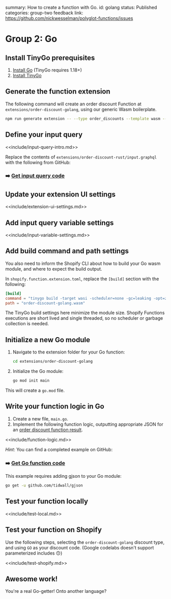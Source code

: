 summary: How to create a function with Go.
id: golang
status: Published
categories: group-two
feedback link: https://github.com/nickwesselman/polyglot-functions/issues

# Group 2: Go

## Install TinyGo prerequisites

1. [Install Go](https://go.dev/doc/install) (TinyGo requires 1.18+)
1. [Install TinyGo](https://tinygo.org/getting-started/install/)

## Generate the function extension

The following command will create an order discount Function at `extensions/order-discount-golang`, using our generic Wasm boilerplate.

```bash
npm run generate extension -- --type order_discounts --template wasm --name order-discount-golang
```

## Define your input query

<<include/input-query-intro.md>>

Replace the contents of `extensions/order-discount-rust/input.graphql` with the following from GitHub:

### ➡️ [Get input query code](https://github.com/nickwesselman/polyglot-functions/blob/main/extensions/order-discount-golang/input.graphql)

## Update your extension UI settings

<<include/extension-ui-settings.md>>

## Add input query variable settings

<<include/input-variable-settings.md>>

## Add build command and path settings

You also need to inform the Shopify CLI about how to build your Go wasm module, and where to expect the build output.

In `shopify.function.extension.toml`, replace the `[build]` section with the following:

```toml
[build]
command = "tinygo build -target wasi -scheduler=none -gc=leaking -opt=z -no-debug -o order-discount-golang.wasm"
path = "order-discount-golang.wasm"
```

The TinyGo build settings here minimize the module size. Shopify Functions executions are short lived and single threaded, so no scheduler or garbage collection is needed.

## Initialize a new Go module

1. Navigate to the extension folder for your Go function:

    ```bash
    cd extensions/order-discount-golang
    ```

1. Initialize the Go module:

    ```bash
    go mod init main
    ```

This will create a `go.mod` file.

## Write your function logic in Go

1. Create a new file, `main.go`.
1. Implement the following function logic, outputting appropriate JSON for an [order discount function result](https://shopify.dev/docs/api/functions/reference/order-discounts/graphql/functionresult).

<<include/function-logic.md>>

_Hint_: You can find a completed example on GitHub:

### ➡️ [Get Go function code](https://github.com/nickwesselman/polyglot-functions/blob/main/extensions/order-discount-golang/main/main.go)

This example requires adding gjson to your Go module:

```bash
go get -u github.com/tidwall/gjson
```

## Test your function locally

<<include/test-local.md>>

## Test your function on Shopify

Use the following steps, selecting the `order-discount-golang` discount type, and using `GO` as your discount code.
(Google codelabs doesn't support parameterized includes 🙃)

<<include/test-shopify.md>>

## Awesome work!

You're a real Go-getter! Onto another language?